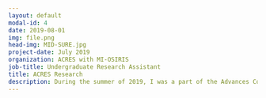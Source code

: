 ```yaml
---
layout: default
modal-id: 4 
date: 2019-08-01
img: file.png
head-img: MID-SURE.jpg
project-date: July 2019
organization: ACRES with MI-OSIRIS
job-title: Undergraduate Research Assistant
title: ACRES Research
description: During the summer of 2019, I was a part of the Advances Computational Research Experience for Undergraduates at Michigan State University, working with the Multi-Institutional Open Storage Research Infrastructure’s branch at Michigan State University funded by the National Science Foundation. <br><br> Throughout the course of the summer my research project was to create a program to automate metadata collection, efficiently query data, and customize data storage hierarchies. This was done by integrating OSIRIS’s Amazon S3-compatible services with an iRODS (Integrated Rule-Orientated Data System) middle-ware server, and making these resources available to MSU’s high performance computing center. This project was in preparation to deploy this resource between MSU and the van Andel Institute to facilitate gene data transfer between the two locations. At the end of the program, my colleague and I presented a poster at the Mid-Michigan Symposium for Undergraduate Research.
---
```

